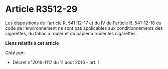 # Article R3512-29

Les dispositions de l'article R. 541-12-17 et du IV de l'article R. 541-12-18 du code de l'environnement ne sont pas
applicables aux conditionnements des cigarettes, du tabac à rouler et du papier à rouler les cigarettes.

**Liens relatifs à cet article**

_Créé par_:

  - Décret n°2016-1117 du 11 août 2016 - art. 1
